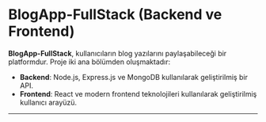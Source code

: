 # BlogApp-FullStack (Backend ve Frontend)

**BlogApp-FullStack**, kullanıcıların blog yazılarını paylaşabileceği bir platformdur. Proje iki ana bölümden oluşmaktadır:
- **Backend**: Node.js, Express.js ve MongoDB kullanılarak geliştirilmiş bir API.
- **Frontend**: React ve modern frontend teknolojileri kullanılarak geliştirilmiş kullanıcı arayüzü.

---
